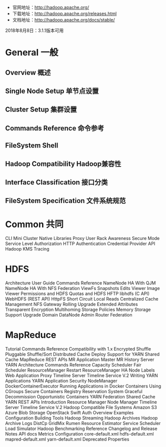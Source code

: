 - 官网地址：http://hadoop.apache.org/
- 下载地址：http://hadoop.apache.org/releases.html
- 文档地址：http://hadoop.apache.org/docs/stable/

2018年8月8日：3.1.1版本可用


# General 一般
## Overview 概述
## Single Node Setup 单节点设置
## Cluster Setup 集群设置
## Commands Reference 命令参考
## FileSystem Shell
## Hadoop Compatibility Hadoop兼容性
## Interface Classification 接口分类
## FileSystem Specification 文件系统规范
# Common 共同
CLI Mini Cluster
Native Libraries
Proxy User
Rack Awareness
Secure Mode
Service Level Authorization
HTTP Authentication
Credential Provider API
Hadoop KMS
Tracing
# HDFS
Architecture
User Guide
Commands Reference
NameNode HA With QJM
NameNode HA With NFS
Federation
ViewFs
Snapshots
Edits Viewer
Image Viewer
Permissions and HDFS
Quotas and HDFS
HFTP
libhdfs (C API)
WebHDFS (REST API)
HttpFS
Short Circuit Local Reads
Centralized Cache Management
NFS Gateway
Rolling Upgrade
Extended Attributes
Transparent Encryption
Multihoming
Storage Policies
Memory Storage Support
Upgrade Domain
DataNode Admin
Router Federation
# MapReduce
Tutorial
Commands Reference
Compatibility with 1.x
Encrypted Shuffle
Pluggable Shuffle/Sort
Distributed Cache Deploy
Support for YARN Shared Cache
MapReduce REST APIs
MR Application Master
MR History Server
YARN
Architecture
Commands Reference
Capacity Scheduler
Fair Scheduler
ResourceManager Restart
ResourceManager HA
Node Labels
Web Application Proxy
Timeline Server
Timeline Service V.2
Writing YARN Applications
YARN Application Security
NodeManager
DockerContainerExecutor
Running Applications in Docker Containers
Using CGroups
Secure Containers
Registry
Reservation System
Graceful Decommission
Opportunistic Containers
YARN Federation
Shared Cache
YARN REST APIs
Introduction
Resource Manager
Node Manager
Timeline Server
Timeline Service V.2
Hadoop Compatible File Systems
Amazon S3
Azure Blob Storage
OpenStack Swift
Auth
Overview
Examples
Configuration
Building
Tools
Hadoop Streaming
Hadoop Archives
Hadoop Archive Logs
DistCp
GridMix
Rumen
Resource Estimator Service
Scheduler Load Simulator
Hadoop Benchmarking
Reference
Changelog and Release Notes
API docs
Metrics
Configuration
core-default.xml
hdfs-default.xml
mapred-default.xml
yarn-default.xml
Deprecated Properties
